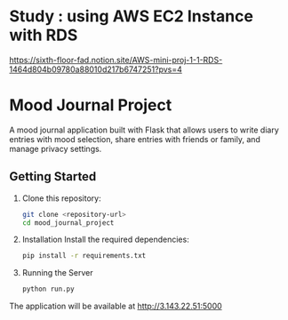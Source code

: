 # Study : using AWS EC2 Instance with RDS
https://sixth-floor-fad.notion.site/AWS-mini-proj-1-1-RDS-1464d804b09780a88010d217b6747251?pvs=4

# Mood Journal Project

A mood journal application built with Flask that allows users to write diary entries with mood selection, share entries with friends or family, and manage privacy settings.

## Getting Started

1. Clone this repository:
   ```bash
   git clone <repository-url>
   cd mood_journal_project

2. Installation
Install the required dependencies:

   ```bash
   pip install -r requirements.txt

3. Running the Server
   ```bash
   python run.py
The application will be available at http://3.143.22.51:5000
